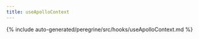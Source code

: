 ```yaml
---
title: useApolloContext
---
```


<!--
The reference doc content is generated automatically from the source code.
To update this section, update the doc blocks in the source code
-->

{% include auto-generated/peregrine/src/hooks/useApolloContext.md %}
